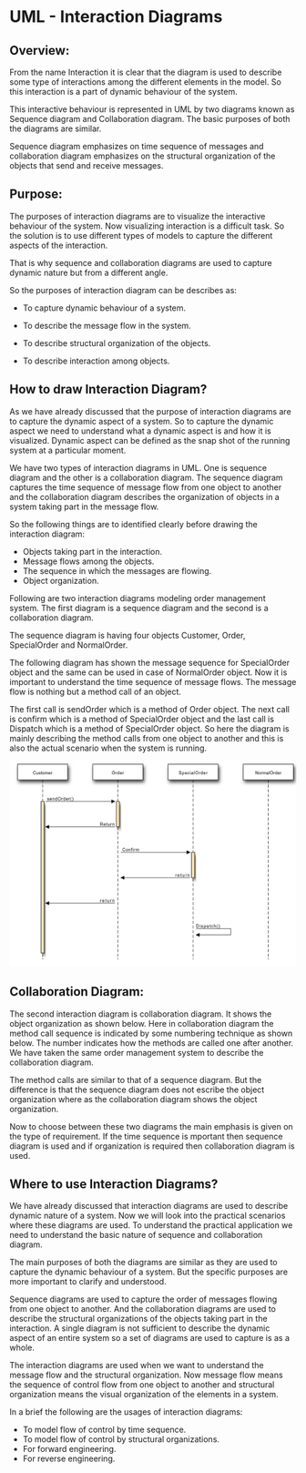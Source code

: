 # UML - Interaction Diagrams

## Overview:

From the name Interaction it is clear that the diagram is used to describe some type of interactions
among the different elements in the model. So this interaction is a part of dynamic behaviour of
the system.

This interactive behaviour is represented in UML by two diagrams known as Sequence diagram
and Collaboration diagram. The basic purposes of both the diagrams are similar.

Sequence diagram emphasizes on time sequence of messages and collaboration diagram
emphasizes on the structural organization of the objects that send and receive messages.

## Purpose:

The purposes of interaction diagrams are to visualize the interactive behaviour of the system. Now
visualizing interaction is a difficult task. So the solution is to use different types of models to
capture the different aspects of the interaction.

That is why sequence and collaboration diagrams are used to capture dynamic nature but from a
different angle.

So the purposes of interaction diagram can be describes as:

- To capture dynamic behaviour of a system.

- To describe the message flow in the system.

- To describe structural organization of the objects.

- To describe interaction among objects.

## How to draw Interaction Diagram?

As we have already discussed that the purpose of interaction diagrams are to capture the dynamic
aspect of a system. So to capture the dynamic aspect we need to understand what a dynamic
aspect is and how it is visualized. Dynamic aspect can be defined as the snap shot of the running
system at a particular moment.

We have two types of interaction diagrams in UML. One is sequence diagram and the other is a
collaboration diagram. The sequence diagram captures the time sequence of message flow from
one object to another and the collaboration diagram describes the organization of objects in a
system taking part in the message flow.

So the following things are to identified clearly before drawing the interaction diagram:

- Objects taking part in the interaction.
- Message flows among the objects.
- The sequence in which the messages are flowing.
- Object organization.

Following are two interaction diagrams modeling order management system. The first diagram is
a sequence diagram and the second is a collaboration diagram.

The sequence diagram is having four objects Customer, Order, SpecialOrder and NormalOrder.

The following diagram has shown the message sequence for SpecialOrder object and the same can be used in case of NormalOrder object. Now it is important to understand the time sequence of message flows. The message flow is nothing but a method call of an object.

The first call is sendOrder which is a method of Order object. The next call is confirm which is a method of SpecialOrder object and the last call is Dispatch which is a method of SpecialOrder object. So here the diagram is mainly describing the method calls from one object to another and this is also the actual scenario when the system is running.

<div align=center>

![](./figures/uml.png)

</div>

## Collaboration Diagram:

The second interaction diagram is collaboration diagram. It shows the object organization as shown below. Here in collaboration diagram the method call sequence is indicated by some numbering technique as shown below. The number indicates how the methods are called one after another. We have taken the same order management system to describe the collaboration diagram.

The method calls are similar to that of a sequence diagram. But the difference is that the sequence diagram does not  escribe the object organization where as the collaboration diagram shows the object organization.

Now to choose between these two diagrams the main emphasis is given on the type of requirement. If the time sequence is  mportant then sequence diagram is used and if organization is required then collaboration diagram is used.

## Where to use Interaction Diagrams?

We have already discussed that interaction diagrams are used to describe dynamic nature of a system. Now we will look into the practical scenarios where these diagrams are used. To understand the practical application we need to understand the basic nature of sequence and collaboration diagram.

The main purposes of both the diagrams are similar as they are used to capture the dynamic behaviour of a system. But the specific purposes are more important to clarify and understood.

Sequence diagrams are used to capture the order of messages flowing from one object to another. And the collaboration diagrams are used to describe the structural organizations of the objects taking part in the interaction. A single diagram is not sufficient to describe the dynamic aspect of an entire system so a set of diagrams are used to capture is as a whole.

The interaction diagrams are used when we want to understand the message flow and the structural organization. Now message flow means the sequence of control flow from one object to another and structural organization means the visual organization of the elements in a system.

In a brief the following are the usages of interaction diagrams:

- To model flow of control by time sequence.
- To model flow of control by structural organizations.
- For forward engineering.
- For reverse engineering.
